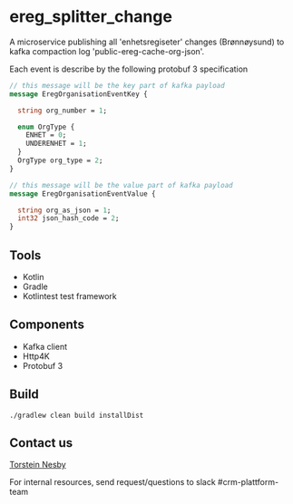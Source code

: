 # ereg_splitter_change

A microservice publishing all 'enhetsregiseter' changes (Brønnøysund) to kafka compaction log 'public-ereg-cache-org-json'.

Each event is describe by the following protobuf 3 specification
```proto
// this message will be the key part of kafka payload
message EregOrganisationEventKey {

  string org_number = 1;

  enum OrgType {
    ENHET = 0;
    UNDERENHET = 1;
  }
  OrgType org_type = 2;
}

// this message will be the value part of kafka payload
message EregOrganisationEventValue {

  string org_as_json = 1;
  int32 json_hash_code = 2;
}
```

## Tools
- Kotlin
- Gradle
- Kotlintest test framework

## Components
- Kafka client
- Http4K
- Protobuf 3

## Build
```
./gradlew clean build installDist
```

## Contact us
[Torstein Nesby](mailto://torstein.nesby@nav.no)

For internal resources, send request/questions to slack #crm-plattform-team 